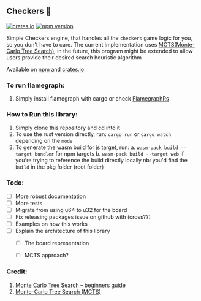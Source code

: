 ## Checkers 🦅
[![crates.io](https://img.shields.io/badge/tiqtak-hunter%20green
)](https://crates.io/crates/tiqtak)
[![npm version](https://img.shields.io/badge/tiqtak-hunter%20green
)](https://www.npmjs.com/package/tiqtak)

Simple Checkers engine, that handles all the `checkers` game logic for you, so you don't have to care.
The current implementation uses [MCTS(Monte-Carlo Tree Search)](https://gibberblot.github.io/rl-notes/single-agent/mcts.html), in the future, this program might be extended to allow users provide their desired search heuristic algorithm

Available on [npm](https://www.npmjs.com/package/tiqtak) and [crates.io](https://www.npmjs.com/package/tiqtak)

### To run flamegraph:
1. Simply install flamegraph with cargo or check [FlamegraphRs](https://github.com/flamegraph-rs/flamegraph?tab=readme-ov-file#macos)


### How to Run this library:
1. Simply clone this repository and cd into it
2. To use the rust version directly, run: `cargo run` or `cargo watch` depending on the `mode`
3. To generate the wasm build for js target, run: 
    a. `wasm-pack build --target bundler` for npm targets
    b. `wasm-pack build --target web` if you're trying to reference the build directly locally
    nb: you'd find the `build` in the pkg folder (root folder)



### Todo:
- [ ] More robust documentation
- [ ] More tests
- [ ] Migrate from using u64 to u32 for the board
- [ ] Fix releasing packages issue on github with (cross??)
- [ ] Examples on how this works
- [ ] Explain the architecture of this library
    - [ ] The board representation
    - [ ] MCTS approach?


### Credit:
1. [Monte Carlo Tree Search – beginners guide](https://int8.io/monte-carlo-tree-search-beginners-guide/)
2. [Monte-Carlo Tree Search (MCTS)](https://gibberblot.github.io/rl-notes/single-agent/mcts.html)
